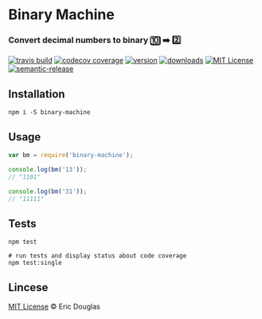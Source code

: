# Binary Machine

### Convert decimal numbers to binary :keycap_ten: :arrow_right: :two:

[![travis build](https://img.shields.io/travis/ericdouglas/binary-machine.svg?style=flat-square)](https://travis-ci.org/ericdouglas/binary-machine)
[![codecov coverage](https://img.shields.io/codecov/c/github/ericdouglas/binary-machine.svg?style=flat-square)](https://codecov.io/github/ericdouglas/binary-machine)
[![version](https://img.shields.io/npm/v/binary-machine.svg?style=flat-square)](https://www.npmjs.com/package/binary-machine)
[![downloads](https://img.shields.io/npm/dm/binary-machine.svg?style=flat-square)](http://npm-stat.com/charts.html?package=binary-machine&author=&from=2015-09-16&to=)
[![MIT License](https://img.shields.io/npm/l/binary-machine.svg?style=flat-square)](http://opensource.org/licenses/MIT)
[![semantic-release](https://img.shields.io/badge/%20%20%F0%9F%93%A6%F0%9F%9A%80-semantic--release-e10079.svg?style=flat-square)](https://github.com/semantic-release/semantic-release)

## Installation

```
npm i -S binary-machine
```

## Usage

```js
var bm = require('binary-machine');

console.log(bm('13'));
// "1101"

console.log(bm('31'));
// "11111"
```

## Tests

```
npm test

# run tests and display status about code coverage
npm test:single
```

## Lincese

[MIT License](http://ericdouglas.mit-license.org/) © Eric Douglas

